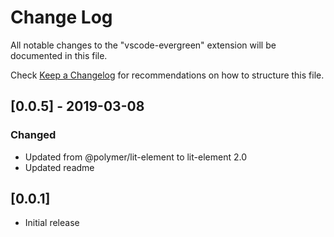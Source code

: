 # Change Log
All notable changes to the "vscode-evergreen" extension will be documented in this file.

Check [Keep a Changelog](http://keepachangelog.com/) for recommendations on how to structure this file.

## [0.0.5] - 2019-03-08

### Changed

- Updated from @polymer/lit-element to lit-element 2.0
- Updated readme

## [0.0.1]
- Initial release